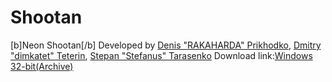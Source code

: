 # Shootan

[b]Neon Shootan[/b]
Developed by [Denis "RAKAHARDA" Prikhodko](https://github.com/rakaharda), [Dmitry "dimkatet" Teterin](https://github.com/dimkatet),
[Stepan "Stefanus" Tarasenko](https://github.com/Stepan-T-99)
Download link:[Windows 32-bit(Archive)](https://yadi.sk/d/WSdtB2vQMyckLg)